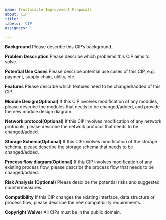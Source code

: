 ```yaml
---
name: Trustoracle Improvement Proposals
about: CIP
title: ''
labels: 'CIP'
assignees: ''

---
```


**Background**
Please describe this CIP's background.

**Problem Description**
Please describe which problems this CIP aims to solve.

**Potential Use Cases**
Please describe potential use cases of this CIP, e.g. payment, supply chain, utility, etc.

**Features**
Please describe which features need to be changed/added of this CIP.

**Module Design(Optional)**
If this CIP involves modification of any modules, please describe the modules that needs to be changed/added, and provide the new module design diagram.

**Network protocol(Optional)**
If this CIP involves modification of any network protocols, please describe the network protocol that needs to be changed/added. 

**Storage Schema(Optional)**
If this CIP involves modification of the storage schema, please describe the storage schema that needs to be changed/added. 

**Process flow diagram(Optional)**
If this CIP involves modification of any existing process flow, please describe the process flow that needs to be changed/added. 

**Risk Analysis (Optional)**
Please describe the potential risks and suggested countermeasures. 

**Compatibility**
If this CIP changes the existing interface, data structure or process flow, please describe the new compatibility requirements. 

**Copyright Waiver**
All CIPs must be in the public domain.
